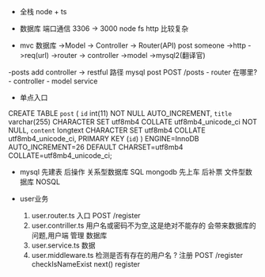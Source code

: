 - 全栈 node + ts
- 数据库
    端口通信 3306 -> 3000
    node  fs http 比较复杂

- mvc 
    数据库 ->Model -> Controller -> Router(API)
    post 
    someone ->http ->req(url) ->router -> controller
    ->model ->mysql2(翻译官)

-posts add
    controller -> restful 路径
    mysql post POST /posts
    - router 在哪里?
    - controller 
    - model service 

- 单点入口


CREATE TABLE `post` (
  `id` int(11) NOT NULL AUTO_INCREMENT,
  `title` varchar(255) CHARACTER SET utf8mb4 COLLATE utf8mb4_unicode_ci NOT NULL,
  `content` longtext CHARACTER SET utf8mb4 COLLATE utf8mb4_unicode_ci,
  PRIMARY KEY (`id`)
) ENGINE=InnoDB AUTO_INCREMENT=26 DEFAULT CHARSET=utf8mb4 COLLATE=utf8mb4_unicode_ci;


- mysql 先建表 后操作 关系型数据库 SQL
    mongodb 先上车 后补票 文件型数据库 NOSQL

 - user业务
    1. user.router.ts 入口 POST /register
    2. user.contriller.ts  用户名或密码不为空,这是绝对不能存的
    会带来数据库的问题,用户端 管理 数据库
    3. user.service.ts 数据
    4. user.middleware.ts 检测是否有存在的用户名 ? 注册 POST /register checkIsNameExist next() register
    